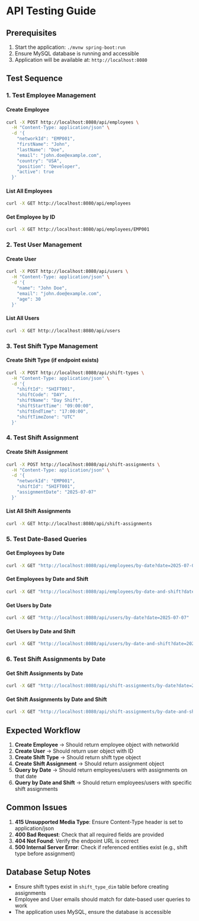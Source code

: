 # API Testing Guide

## Prerequisites
1. Start the application: `./mvnw spring-boot:run`
2. Ensure MySQL database is running and accessible
3. Application will be available at: `http://localhost:8080`

## Test Sequence

### 1. Test Employee Management

#### Create Employee
```bash
curl -X POST http://localhost:8080/api/employees \
  -H "Content-Type: application/json" \
  -d '{
    "networkId": "EMP001",
    "firstName": "John",
    "lastName": "Doe",
    "email": "john.doe@example.com",
    "country": "USA",
    "position": "Developer",
    "active": true
  }'
```

#### List All Employees
```bash
curl -X GET http://localhost:8080/api/employees
```

#### Get Employee by ID
```bash
curl -X GET http://localhost:8080/api/employees/EMP001
```

### 2. Test User Management

#### Create User
```bash
curl -X POST http://localhost:8080/api/users \
  -H "Content-Type: application/json" \
  -d '{
    "name": "John Doe",
    "email": "john.doe@example.com",
    "age": 30
  }'
```

#### List All Users
```bash
curl -X GET http://localhost:8080/api/users
```

### 3. Test Shift Type Management

#### Create Shift Type (if endpoint exists)
```bash
curl -X POST http://localhost:8080/api/shift-types \
  -H "Content-Type: application/json" \
  -d '{
    "shiftId": "SHIFT001",
    "shiftCode": "DAY",
    "shiftName": "Day Shift",
    "shiftStartTime": "09:00:00",
    "shiftEndTime": "17:00:00",
    "shiftTimeZone": "UTC"
  }'
```

### 4. Test Shift Assignment

#### Create Shift Assignment
```bash
curl -X POST http://localhost:8080/api/shift-assignments \
  -H "Content-Type: application/json" \
  -d '{
    "networkId": "EMP001",
    "shiftId": "SHIFT001",
    "assignmentDate": "2025-07-07"
  }'
```

#### List All Shift Assignments
```bash
curl -X GET http://localhost:8080/api/shift-assignments
```

### 5. Test Date-Based Queries

#### Get Employees by Date
```bash
curl -X GET "http://localhost:8080/api/employees/by-date?date=2025-07-07"
```

#### Get Employees by Date and Shift
```bash
curl -X GET "http://localhost:8080/api/employees/by-date-and-shift?date=2025-07-07&shiftId=SHIFT001"
```

#### Get Users by Date
```bash
curl -X GET "http://localhost:8080/api/users/by-date?date=2025-07-07"
```

#### Get Users by Date and Shift
```bash
curl -X GET "http://localhost:8080/api/users/by-date-and-shift?date=2025-07-07&shiftId=SHIFT001"
```

### 6. Test Shift Assignments by Date

#### Get Shift Assignments by Date
```bash
curl -X GET "http://localhost:8080/api/shift-assignments/by-date?date=2025-07-07"
```

#### Get Shift Assignments by Date and Shift
```bash
curl -X GET "http://localhost:8080/api/shift-assignments/by-date-and-shift?date=2025-07-07&shiftId=SHIFT001"
```

## Expected Workflow

1. **Create Employee** → Should return employee object with networkId
2. **Create User** → Should return user object with ID
3. **Create Shift Type** → Should return shift type object
4. **Create Shift Assignment** → Should return assignment object
5. **Query by Date** → Should return employees/users with assignments on that date
6. **Query by Date and Shift** → Should return employees/users with specific shift assignments

## Common Issues

1. **415 Unsupported Media Type**: Ensure Content-Type header is set to application/json
2. **400 Bad Request**: Check that all required fields are provided
3. **404 Not Found**: Verify the endpoint URL is correct
4. **500 Internal Server Error**: Check if referenced entities exist (e.g., shift type before assignment)

## Database Setup Notes

- Ensure shift types exist in `shift_type_dim` table before creating assignments
- Employee and User emails should match for date-based user queries to work
- The application uses MySQL, ensure the database is accessible